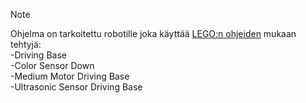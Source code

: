 >[!NOTE]
>Ohjelma on tarkoitettu robotille joka käyttää [LEGO:n ohjeiden](https://education.lego.com/en-us/product-resources/mindstorms-ev3/downloads/building-instructions/) mukaan tehtyjä:  
-Driving Base  
-Color Sensor Down  
-Medium Motor Driving Base  
-Ultrasonic Sensor Driving Base
